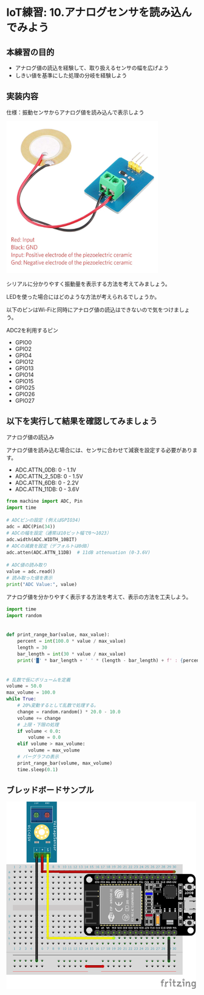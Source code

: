 # IoT練習: 10.アナログセンサを読み込んでみよう

## 本練習の目的

- アナログ値の読込を経験して、取り扱えるセンサの幅を広げよう
- しきい値を基準にした処理の分岐を経験しよう

## 実装内容

仕様：振動センサからアナログ値を読み込んで表示しよう

<img src="practice10_sensor.jpg" width="400px">

シリアルに分かりやすく振動量を表示する方法を考えてみましょう。

LEDを使った場合にはどのような方法が考えられるでしょうか。

以下のピンはWi-Fiと同時にアナログ値の読込はできないので気をつけましょう。

ADC2を利用するピン

- GPIO0
- GPIO2
- GPIO4
- GPIO12
- GPIO13
- GPIO14
- GPIO15
- GPIO25
- GPIO26
- GPIO27

## 以下を実行して結果を確認してみましょう

アナログ値の読込み

アナログ値を読み込む場合には、センサに合わせて減衰を設定する必要があります。

- ADC.ATTN_0DB: 0 - 1.1V
- ADC.ATTN_2_5DB: 0 - 1.5V
- ADC.ATTN_6DB: 0 - 2.2V
- ADC.ATTN_11DB: 0 - 3.6V

```python
from machine import ADC, Pin
import time

# ADCピンの設定 (例えばGPIO34)
adc = ADC(Pin(34))
# ADCの幅を設定（通常は10ビット幅で0〜1023）
adc.width(ADC.WIDTH_10BIT)
# ADCの減衰を設定（デフォルトは0dB）
adc.atten(ADC.ATTN_11DB)  # 11dB attenuation (0-3.6V)

# ADC値の読み取り
value = adc.read()
# 読み取った値を表示
print("ADC Value:", value)    

```

アナログ値を分かりやすく表示する方法を考えて、表示の方法を工夫しよう。

```python
import time
import random


def print_range_bar(value, max_value):
    percent = int(100.0 * value / max_value)
    length = 30
    bar_length = int(30 * value / max_value)
    print('█' * bar_length + ' ' * (length - bar_length) + f' : {percent} %')


# 乱数で仮にボリュームを定義
volume = 50.0
max_volume = 100.0
while True:
    # 20%変動するとして乱数で処理する。
    change = random.random() * 20.0 - 10.0
    volume += change
    # 上限・下限の処理
    if volume < 0.0:
        volume = 0.0
    elif volume > max_volume:
        volume = max_volume
    # バーグラフの表示
    print_range_bar(volume, max_volume)
    time.sleep(0.1)
```

## ブレッドボードサンプル

<img src="practice10.png" width="500px">
